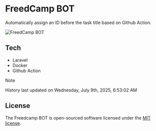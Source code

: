 # FreedCamp BOT

Automatically assign an ID before the task title based on Github Action.

![FreedCamp BOT](https://repository-images.githubusercontent.com/737932867/7d34798b-2680-471c-b089-a78a718d3d6a)

## Tech

- Laravel
- Docker
- Github Action

> [!NOTE]  
> History last updated on Wednesday, July 9th, 2025, 6:53:02 AM

## License

The Freedcamp BOT is open-sourced software licensed under the [MIT license](https://opensource.org/licenses/MIT).
